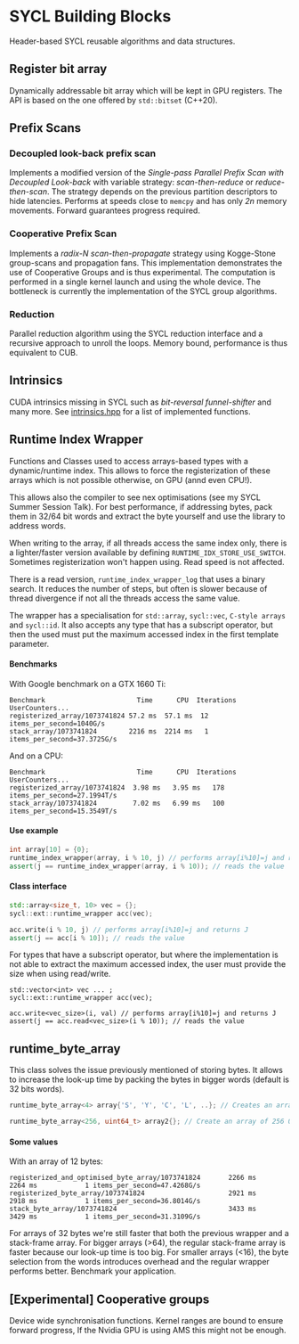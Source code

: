 # SYCL Building Blocks

Header-based SYCL reusable algorithms and data structures.

## Register bit array
Dynamically addressable bit array which will be kept in GPU registers. The API is based on the one offered by `std::bitset` (C++20).

## Prefix Scans

### Decoupled look-back prefix scan

Implements a modified version of the *Single-pass Parallel Prefix Scan with Decoupled Look-back* with variable strategy: *scan-then-reduce* or *reduce-then-scan*. The strategy depends on the previous partition
descriptors to hide latencies. Performs at speeds close to `memcpy` and has only *2n* memory movements. Forward guarantees progress required.

### Cooperative Prefix Scan

Implements a *radix-N scan-then-propagate* strategy using Kogge-Stone group-scans and propagation fans. This implementation demonstrates the use of Cooperative Groups and is thus experimental. The computation is
performed in a single kernel launch and using the whole device. The bottleneck is currently the implementation of the SYCL group algorithms.

### Reduction

Parallel reduction algorithm using the SYCL reduction interface and a recursive approach to unroll the loops. Memory bound, performance is thus equivalent to CUB.

## Intrinsics

CUDA intrinsics missing in SYCL such as *bit-reversal* *funnel-shifter* and many more. See [intrinsics.hpp](include/intrinsics.hpp) for a list of implemented functions.

## Runtime Index Wrapper

Functions and Classes used to access arrays-based types with a dynamic/runtime index. This allows to force the registerization of these arrays which is not possible otherwise, on GPU (annd even CPU!).

This allows also the compiler to see nex optimisations (see my SYCL Summer Session Talk). For best performance, if addressing bytes, pack them in 32/64 bit words and extract the byte yourself and use the library to
address words.

When writing to the array, if all threads access the same index only, there is a lighter/faster version available by defining `RUNTIME_IDX_STORE_USE_SWITCH`. Sometimes registerization won't happen using. Read speed is not
affected.

There is a read version, `runtime_index_wrapper_log` that uses a binary search. It reduces the number of steps, but often is slower because of thread divergence if not all the threads access the same value.

The wrapper has a specialisation for `std::array`, `sycl::vec`, `C-style arrays` and `sycl::id`. It also accepts any type that has a subscript operator, but then the used must put the maximum accessed index in the first
template parameter.

#### Benchmarks

With Google benchmark on a GTX 1660 Ti:

```
Benchmark                       Time      CPU  Iterations     UserCounters...
registerized_array/1073741824 57.2 ms  57.1 ms  12 items_per_second=1040G/s
stack_array/1073741824        2216 ms  2214 ms   1 items_per_second=37.3725G/s
```

And on a CPU:

```
Benchmark                       Time      CPU  Iterations     UserCounters...
registerized_array/1073741824  3.98 ms   3.95 ms   178 items_per_second=27.1994T/s
stack_array/1073741824         7.02 ms   6.99 ms   100 items_per_second=15.3549T/s
```

#### Use example

```C++
int array[10] = {0};
runtime_index_wrapper(array, i % 10, j) // performs array[i%10]=j and returns J
assert(j == runtime_index_wrapper(array, i % 10)); // reads the value
```

#### Class interface

```C++
std::array<size_t, 10> vec = {};
sycl::ext::runtime_wrapper acc(vec);

acc.write(i % 10, j) // performs array[i%10]=j and returns J
assert(j == acc[i % 10]); // reads the value
```

For types that have a subscript operator, but where the implementation is not able to extract the maximum accessed index, the user must provide the size when using read/write.

```
std::vector<int> vec ... ;
sycl::ext::runtime_wrapper acc(vec);

acc.write<vec_size>(i, val) // performs array[i%10]=j and returns J
assert(j == acc.read<vec_size>(i % 10)); // reads the value
```

## runtime_byte_array

This class solves the issue previously mentioned of storing bytes. It allows to increase the look-up time by packing the bytes in bigger words (default is 32 bits words).

```C++
runtime_byte_array<4> array{'S', 'Y', 'C', 'L', ..}; // Creates an array stored in a 32 bit word, by default

runtime_byte_array<256, uint64_t> array2{}; // Create an array of 256 0-initialized bytes stored in 32 64-bit words.

```

#### Some values

With an array of 12 bytes:

```
registerized_and_optimised_byte_array/1073741824       2266 ms         2264 ms            1 items_per_second=47.4268G/s
registerized_byte_array/1073741824                     2921 ms         2918 ms            1 items_per_second=36.8014G/s
stack_byte_array/1073741824                            3433 ms         3429 ms            1 items_per_second=31.3109G/s
```

For arrays of 32 bytes we're still faster that both the previous wrapper and a stack-frame array. For bigger arrays (>64), the regular stack-frame array is faster because our look-up time is too big. For smaller
arrays (<16), the byte selection from the words introduces overhead and the regular wrapper performs better. Benchmark your application.

## [Experimental] Cooperative groups

Device wide synchronisation functions. Kernel ranges are bound to ensure forward progress, If the Nvidia GPU is using AMS this might not be enough.



